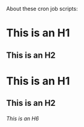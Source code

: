 About these cron job scripts:

This is an H1
=============

This is an H2
-------------

# This is an H1

## This is an H2

###### This is an H6
